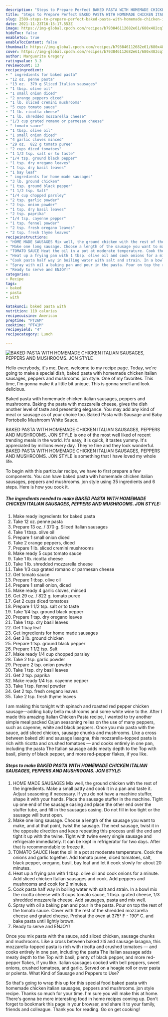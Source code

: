 ```yaml
---
description: "Steps to Prepare Perfect BAKED PASTA WITH HOMEMADE CHICKEN ITALIAN SAUSAGES, PEPPERS AND MUSHROOMS. JON STYLE"
title: "Steps to Prepare Perfect BAKED PASTA WITH HOMEMADE CHICKEN ITALIAN SAUSAGES, PEPPERS AND MUSHROOMS. JON STYLE"
slug: 2509-steps-to-prepare-perfect-baked-pasta-with-homemade-chicken-italian-sausages-peppers-and-mushrooms-jon-style
date: 2021-11-23T16:15:17.553Z
image: https://img-global.cpcdn.com/recipes/b793846112682e61/680x482cq70/baked-pasta-with-homemade-chicken-italian-sausages-peppers-and-mushrooms-jon-style-recipe-main-photo.jpg
hideToc: false
enableToc: true
enableTocContent: false
thumbnail: https://img-global.cpcdn.com/recipes/b793846112682e61/680x482cq70/baked-pasta-with-homemade-chicken-italian-sausages-peppers-and-mushrooms-jon-style-recipe-main-photo.jpg
cover: https://img-global.cpcdn.com/recipes/b793846112682e61/680x482cq70/baked-pasta-with-homemade-chicken-italian-sausages-peppers-and-mushrooms-jon-style-recipe-main-photo.jpg
author: Marguerite Gregory
ratingvalue: 3.3
reviewcount: 13
recipeingredient:
- " ingredients for baked pasta"
- "12 oz. penne pasta"
- "13 oz.  370 g Sliced Italian sausages"
- "1 tbsp. olive oil"
- "1 small onion diced"
- "2 orange peppers diced"
- "1 lb. sliced cremini mushrooms"
- "5 cups tomato sauce"
- "1 lb. ricotta cheese"
- "1 lb. shredded mozzarella cheese"
- "1/3 cup grated romano or parmesan cheese"
- " tomato sauce"
- "1 tbsp. olive oil"
- "1 small onion diced"
- "4 garlic cloves minced"
- "29 oz.  822 g tomato puree"
- "2 cups diced tomatoes"
- "1 1/2 tsp. salt or to taste"
- "1/4 tsp. ground black pepper"
- "1 tsp. dry oregano leaves"
- "1 tsp. dry basil leaves"
- "1 bay leaf"
- " ingredients for home made sausages"
- "3 lb. ground chicken"
- "1 tsp. ground black pepper"
- "1 1/2 tsp. Salt"
- "1/4 cup chopped parsley"
- "2 tsp. garlic powder"
- "2 tsp. onion powder"
- "1 tsp. dry basil leaves"
- "2 tsp. paprika"
- "1/4 tsp. cayenne pepper"
- "1 tsp. fennel powder"
- "2 tsp. fresh oregano leaves"
- "2 tsp. fresh thyme leaves"
recipeinstructions:
- "HOME MADE SAUSAGES Mix well, the ground chicken with the rest of the ingredients. Make a small patty and cook it in a pan and taste it. Adjust seasoning if necessary. If you do not have a machine stuffer, shape it with your hands. Place the sausage stuffer in the machine. Tight up one end of the sausage casing and place the other end over the stuffer tube, and fill in the sausages casing. Do not fill in too tight or the sausage will burst open."
- "Make one long sausage. Choose a length of the sausage you want to make, and at that point, twist the sausage. The next sausage, twist it in the opposite direction and keep repeating this process until the end and tight it up with the twine. Tight with twine every single sausage and refrigerate immediately. It can be kept in refrigerator for two days. After that is recommendable to freeze it."
- "TOMATO SAUCE Heat the oil in a pot at moderate temperature. Cook the onions and garlic together. Add tomato puree, diced tomatoes, salt, black pepper, oregano, basil, bay leaf and let it cook slowly for about 20 minutes."
- "Heat up a frying pan with 1 tbsp. olive oil and cook onions for a minute. Add sliced chicken Italian sausages and cook. Add peppers and mushrooms and cook for 2 minutes."
- "Cook pasta half way in boiling water with salt and strain. In a bowl mix the ricotta cheese with 3 cups tomato sauce, 1 tbsp. grated cheese, 1/3 shredded mozzarella cheese.  Add sausages, pasta and mix well."
- "Spray with oil a baking pan and pour in the pasta. Pour on top the rest of the tomato sauce. Cover with the rest of the shredded mozzarella cheese and grated cheese. Preheat the oven at 375° F - 190° C. and bake pasta until lightly brown."
- "Ready to serve and ENJOY!"
categories:
- Recipe
tags:
- baked
- pasta
- with

katakunci: baked pasta with 
nutrition: 110 calories
recipecuisine: American
preptime: "PT26M"
cooktime: "PT41M"
recipeyield: "4"
recipecategory: Lunch

---
```



![BAKED PASTA WITH HOMEMADE CHICKEN ITALIAN SAUSAGES, PEPPERS AND MUSHROOMS. JON STYLE](https://img-global.cpcdn.com/recipes/b793846112682e61/680x482cq70/baked-pasta-with-homemade-chicken-italian-sausages-peppers-and-mushrooms-jon-style-recipe-main-photo.jpg)

Hello everybody, it's me, Dave, welcome to my recipe page. Today, we're going to make a special dish, baked pasta with homemade chicken italian sausages, peppers and mushrooms. jon style. One of my favorites. This time, I'm gonna make it a little bit unique. This is gonna smell and look delicious.

Baked pasta with homemade chicken italian sausages, peppers and mushrooms. Baking the pasta with mozzarella cheese, gives the dish another level of taste and presenting elegance. You may add any kind of meat or sausage as of your choice too. Baked Pasta with Sausage and Baby Portobello Mushroom White Sauce.

BAKED PASTA WITH HOMEMADE CHICKEN ITALIAN SAUSAGES, PEPPERS AND MUSHROOMS. JON STYLE is one of the most well liked of recent trending meals in the world. It's easy, it is quick, it tastes yummy. It's appreciated by millions every day. They're fine and they look wonderful. BAKED PASTA WITH HOMEMADE CHICKEN ITALIAN SAUSAGES, PEPPERS AND MUSHROOMS. JON STYLE is something that I have loved my whole life.


To begin with this particular recipe, we have to first prepare a few components. You can have baked pasta with homemade chicken italian sausages, peppers and mushrooms. jon style using 35 ingredients and 6 steps. Here is how you cook it.

<!--inarticleads1-->

##### The ingredients needed to make BAKED PASTA WITH HOMEMADE CHICKEN ITALIAN SAUSAGES, PEPPERS AND MUSHROOMS. JON STYLE:

1. Make ready  ingredients for baked pasta
1. Take 12 oz. penne pasta
1. Prepare 13 oz. / 370 g. Sliced Italian sausages
1. Take 1 tbsp. olive oil
1. Prepare 1 small onion diced
1. Take 2 orange peppers, diced
1. Prepare 1 lb. sliced cremini mushrooms
1. Make ready 5 cups tomato sauce
1. Take 1 lb. ricotta cheese
1. Take 1 lb. shredded mozzarella cheese
1. Take 1/3 cup grated romano or parmesan cheese
1. Get  tomato sauce
1. Prepare 1 tbsp. olive oil
1. Prepare 1 small onion, diced
1. Make ready 4 garlic cloves, minced
1. Get 29 oz. / 822 g. tomato puree
1. Get 2 cups diced tomatoes
1. Prepare 1 1/2 tsp. salt or to taste
1. Take 1/4 tsp. ground black pepper
1. Prepare 1 tsp. dry oregano leaves
1. Take 1 tsp. dry basil leaves
1. Get 1 bay leaf
1. Get  ingredients for home made sausages
1. Get 3 lb. ground chicken
1. Prepare 1 tsp. ground black pepper
1. Prepare 1 1/2 tsp. Salt
1. Make ready 1/4 cup chopped parsley
1. Take 2 tsp. garlic powder
1. Prepare 2 tsp. onion powder
1. Take 1 tsp. dry basil leaves
1. Get 2 tsp. paprika
1. Make ready 1/4 tsp. cayenne pepper
1. Take 1 tsp. fennel powder
1. Get 2 tsp. fresh oregano leaves
1. Take 2 tsp. fresh thyme leaves


I am making this tonight with spinach and roasted red pepper chicken sausage—adding baby bella mushrooms and some white wine to the. After I made this amazing Italian Chicken Pasta recipe, I wanted to try another simple meal packed Cajun seasoning relies on the use of many peppers, such as cayenne, white and black peppers. Once you mix pasta with the sauce, add sliced chicken, sausage chunks and mushrooms. Like a cross between baked ziti and sausage lasagna, this mozzarella-topped pasta is rich with ricotta and crushed tomatoes — and cooks entirely in one pan, including the pasta The Italian sausage adds meaty depth to the Top with basil, plenty of black pepper, and more red-pepper flakes, if you like. 

<!--inarticleads2-->

##### Steps to make BAKED PASTA WITH HOMEMADE CHICKEN ITALIAN SAUSAGES, PEPPERS AND MUSHROOMS. JON STYLE:

1. HOME MADE SAUSAGES Mix well, the ground chicken with the rest of the ingredients. Make a small patty and cook it in a pan and taste it. Adjust seasoning if necessary. If you do not have a machine stuffer, shape it with your hands. Place the sausage stuffer in the machine. Tight up one end of the sausage casing and place the other end over the stuffer tube, and fill in the sausages casing. Do not fill in too tight or the sausage will burst open.
1. Make one long sausage. Choose a length of the sausage you want to make, and at that point, twist the sausage. The next sausage, twist it in the opposite direction and keep repeating this process until the end and tight it up with the twine. Tight with twine every single sausage and refrigerate immediately. It can be kept in refrigerator for two days. After that is recommendable to freeze it.
1. TOMATO SAUCE Heat the oil in a pot at moderate temperature. Cook the onions and garlic together. Add tomato puree, diced tomatoes, salt, black pepper, oregano, basil, bay leaf and let it cook slowly for about 20 minutes.
1. Heat up a frying pan with 1 tbsp. olive oil and cook onions for a minute. Add sliced chicken Italian sausages and cook. Add peppers and mushrooms and cook for 2 minutes.
1. Cook pasta half way in boiling water with salt and strain. In a bowl mix the ricotta cheese with 3 cups tomato sauce, 1 tbsp. grated cheese, 1/3 shredded mozzarella cheese.  Add sausages, pasta and mix well.
1. Spray with oil a baking pan and pour in the pasta. Pour on top the rest of the tomato sauce. Cover with the rest of the shredded mozzarella cheese and grated cheese. Preheat the oven at 375° F - 190° C. and bake pasta until lightly brown.
1. Ready to serve and ENJOY!

Once you mix pasta with the sauce, add sliced chicken, sausage chunks and mushrooms. Like a cross between baked ziti and sausage lasagna, this mozzarella-topped pasta is rich with ricotta and crushed tomatoes — and cooks entirely in one pan, including the pasta The Italian sausage adds meaty depth to the Top with basil, plenty of black pepper, and more red-pepper flakes, if you like. Italian sausages cooked with bell peppers, sweet onions, crushed tomatoes, and garlic. Served on a hoagie roll or over pasta or polenta. What Kind of Sausage and Peppers to Use? 

So that's going to wrap this up for this special food baked pasta with homemade chicken italian sausages, peppers and mushrooms. jon style recipe. Thanks so much for your time. I'm sure you will make this at home. There's gonna be more interesting food in home recipes coming up. Don't forget to bookmark this page in your browser, and share it to your family, friends and colleague. Thank you for reading. Go on get cooking!
